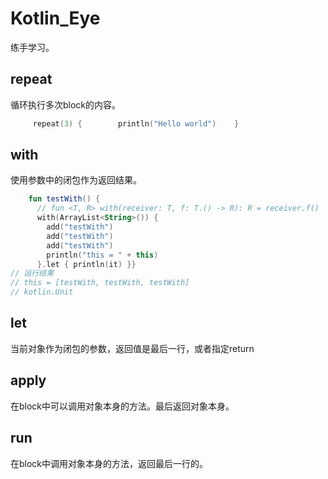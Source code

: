 # Kotlin_Eye
练手学习。

## repeat

循环执行多次block的内容。

```kotlin
	 repeat(3) {        println("Hello world")    }
```

## with

使用参数中的闭包作为返回结果。

```kotlin
	fun testWith() { 
      // fun <T, R> with(receiver: T, f: T.() -> R): R = receiver.f() 
      with(ArrayList<String>()) {  
        add("testWith")  
        add("testWith")   
        add("testWith")   
        println("this = " + this) 
      }.let { println(it) }}
// 运行结果
// this = [testWith, testWith, testWith]
// kotlin.Unit
```

## let

当前对象作为闭包的参数，返回值是最后一行，或者指定return

## apply

在block中可以调用对象本身的方法。最后返回对象本身。

## run

在block中调用对象本身的方法，返回最后一行的。